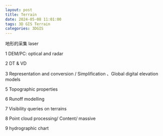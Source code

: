 ```yaml
---
layout: post
title: Terrain
date: 2024-05-08 11:01:00
tags: 3D GIS Terrain
categories: 3DGIS
---
```


地形的采集 laser

1 DEM/PC: optical and radar

2 DT & VD

3 Representation and conversion / Simplification 、Global digital elevation models

5 Topographic properties

6 Runoff modelling

7 Visibility queries on terrains

8 Point cloud processing/ Content/ massive

9 hydrographic chart
